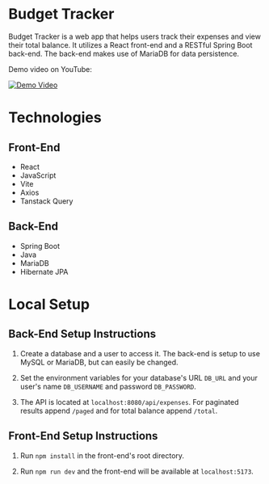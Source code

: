 # Budget Tracker

Budget Tracker is a web app that helps users track their expenses and view their total balance. It utilizes a React front-end and a RESTful Spring Boot back-end. The back-end makes use of MariaDB for data persistence.

Demo video on YouTube:

[![Demo Video](https://i.ytimg.com/vi/rxc4wPu4Kh8/maxresdefault.jpg?sqp=-oaymwEmCIAKENAF8quKqQMa8AEB-AH-CYAC0AWKAgwIABABGCwgZSgpMA8=&rs=AOn4CLAo9NYcxbT9uZYIoKAbOdCQlKWDPw)](https://www.youtube.com/watch?v=rxc4wPu4Kh8)

# Technologies

## Front-End
* React
* JavaScript
* Vite
* Axios
* Tanstack Query

## Back-End
* Spring Boot
* Java
* MariaDB
* Hibernate JPA

# Local Setup

## Back-End Setup Instructions

1. Create a database and a user to access it. The back-end is setup to use MySQL or MariaDB, but can easily be changed.

2. Set the environment variables for your database's URL `DB_URL` and your user's name `DB_USERNAME` and password `DB_PASSWORD`.

3. The API is located at `localhost:8080/api/expenses`. For paginated results append `/paged` and for total balance append `/total`.

## Front-End Setup Instructions

1. Run `npm install` in the front-end's root directory.

2. Run `npm run dev` and the front-end will be available at `localhost:5173`.
